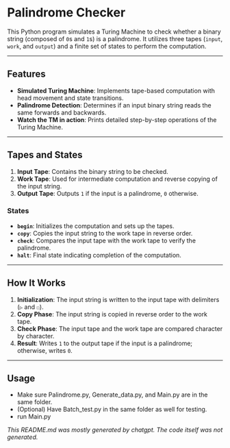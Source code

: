 # Palindrome Checker

This Python program simulates a Turing Machine to check whether a binary string (composed of `0`s and `1`s) is a palindrome. It utilizes three tapes (`input`, `work`, and `output`) and a finite set of states to perform the computation.

---

## Features

- **Simulated Turing Machine**: Implements tape-based computation with head movement and state transitions.
- **Palindrome Detection**: Determines if an input binary string reads the same forwards and backwards.
- **Watch the TM in action**: Prints detailed step-by-step operations of the Turing Machine.

---

## Tapes and States

1. **Input Tape**: Contains the binary string to be checked.
2. **Work Tape**: Used for intermediate computation and reverse copying of the input string.
3. **Output Tape**: Outputs `1` if the input is a palindrome, `0` otherwise.

### States
- **`begin`**: Initializes the computation and sets up the tapes.
- **`copy`**: Copies the input string to the work tape in reverse order.
- **`check`**: Compares the input tape with the work tape to verify the palindrome.
- **`halt`**: Final state indicating completion of the computation.

---

## How It Works

1. **Initialization**: The input string is written to the input tape with delimiters (`▷` and `☐`).
2. **Copy Phase**: The input string is copied in reverse order to the work tape.
3. **Check Phase**: The input tape and the work tape are compared character by character.
4. **Result**: Writes `1` to the output tape if the input is a palindrome; otherwise, writes `0`.

---

## Usage
- Make sure Palindrome.py, Generate_data.py, and Main.py are in the same folder.
- (Optional) Have Batch_test.py in the same folder as well for testing.
- run Main.py


*This README.md was mostly generated by chatgpt. The code itself was not generated.*
